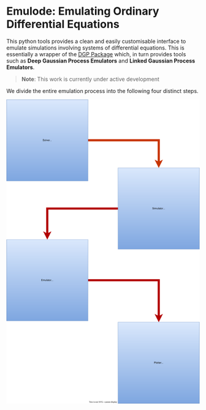 # Emulode: Emulating Ordinary Differential Equations

This python tools provides a clean and easily customisable interface to emulate simulations involving systems of differential equations. This is essentially a wrapper of the [DGP Package](https://github.com/mingdeyu/DGP) which, in turn provides tools such as **Deep Gaussian Process Emulators** and **Linked Gaussian Process Emulators**.

> **Note**: This work is currently under active development

We divide the entire emulation process into the following four distinct steps.

![Steps Flowchart](emulode.drawio.svg)
